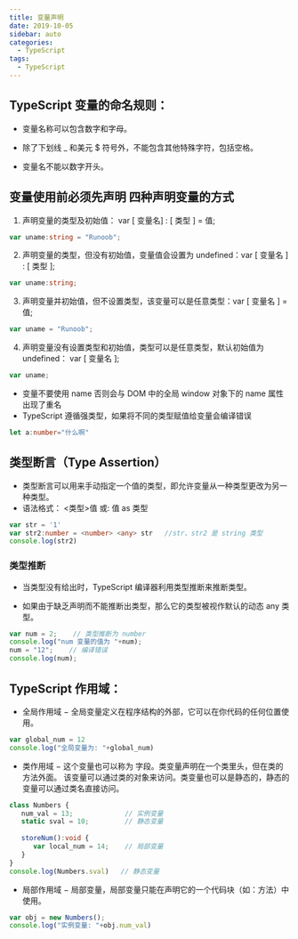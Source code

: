 ```yaml
---
title: 变量声明
date: 2019-10-05
sidebar: auto
categories:
  - TypeScript
tags:
  - TypeScript
---
```

## TypeScript 变量的命名规则：

- 变量名称可以包含数字和字母。

- 除了下划线 _ 和美元 $ 符号外，不能包含其他特殊字符，包括空格。

- 变量名不能以数字开头。
  
## 变量使用前必须先声明 四种声明变量的方式
1. 声明变量的类型及初始值： var [ 变量名] : [ 类型 ] = 值;
```ts
var uname:string = "Runoob";
```
2. 声明变量的类型，但没有初始值，变量值会设置为 undefined：var [ 变量名 ] : [ 类型 ];
```ts
var uname:string;
```
3. 声明变量并初始值，但不设置类型，该变量可以是任意类型：var [ 变量名 ] = 值;
```ts
var uname = "Runoob";
```
4. 声明变量没有设置类型和初始值，类型可以是任意类型，默认初始值为 undefined： var [ 变量名 ];
```ts
var uname;
```
* 变量不要使用 name 否则会与 DOM 中的全局 window 对象下的 name 属性出现了重名
* TypeScript 遵循强类型，如果将不同的类型赋值给变量会编译错误
```ts
let a:number="什么啊"
```

## 类型断言（Type Assertion）

- 类型断言可以用来手动指定一个值的类型，即允许变量从一种类型更改为另一种类型。
- 语法格式：     <类型>值     或:   值 as 类型 
```ts
var str = '1' 
var str2:number = <number> <any> str   //str、str2 是 string 类型
console.log(str2)
```
### 类型推断
- 当类型没有给出时，TypeScript 编译器利用类型推断来推断类型。

- 如果由于缺乏声明而不能推断出类型，那么它的类型被视作默认的动态 any 类型。
```ts
var num = 2;    // 类型推断为 number
console.log("num 变量的值为 "+num); 
num = "12";    // 编译错误
console.log(num);
```

## TypeScript 作用域：
- 全局作用域 − 全局变量定义在程序结构的外部，它可以在你代码的任何位置使用。
```ts
var global_num = 12    
console.log("全局变量为: "+global_num)  
```
- 类作用域 − 这个变量也可以称为 字段。类变量声明在一个类里头，但在类的方法外面。 该变量可以通过类的对象来访问。类变量也可以是静态的，静态的变量可以通过类名直接访问。
```ts
class Numbers { 
   num_val = 13;             // 实例变量
   static sval = 10;         // 静态变量
   
   storeNum():void { 
      var local_num = 14;    // 局部变量
   } 
} 
console.log(Numbers.sval)   // 静态变量
```
- 局部作用域 − 局部变量，局部变量只能在声明它的一个代码块（如：方法）中使用。
```ts
var obj = new Numbers(); 
console.log("实例变量: "+obj.num_val)
```